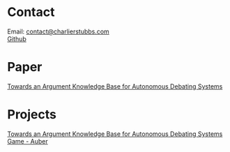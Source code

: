 <!-- ## Welcome to GitHub Pages

You can use the [editor on GitHub](https://github.com/crs553/crs553.github.io/edit/main/index.md) to maintain and preview the content for your website in Markdown files.

Whenever you commit to this repository, GitHub Pages will run [Jekyll](https://jekyllrb.com/) to rebuild the pages in your site, from the content in your Markdown files.

### Markdown

Markdown is a lightweight and easy-to-use syntax for styling your writing. It includes conventions for

```markdown
Syntax highlighted code block

# Header 1
## Header 2
### Header 3

- Bulleted
- List

1. Numbered
2. List

**Bold** and _Italic_ and `Code` text

[Link](url) and ![Image](src)
```

For more details see [Basic writing and formatting syntax](https://docs.github.com/en/github/writing-on-github/getting-started-with-writing-and-formatting-on-github/basic-writing-and-formatting-syntax).

### Jekyll Themes

Your Pages site will use the layout and styles from the Jekyll theme you have selected in your [repository settings](https://github.com/crs553/crs553.github.io/settings/pages). The name of this theme is saved in the Jekyll `_config.yml` configuration file. -->

# Contact
Email: contact@charlierstubbs.com \
[Github](https://github.com/crs553)

# Paper
[Towards an Argument Knowledge Base for Autonomous Debating Systems](https://cmna-workshop.github.io/cmna22/assets/papers/0273-Stubbs_Yuan.pdf)

# Projects
[Towards an Argument Knowledge Base for Autonomous Debating Systems](https://github.com/crs553/Towards-Automatic-Argument-Mining)
\
[Game - Auber](https://github.com/crs553/runtimeerrors-two)
